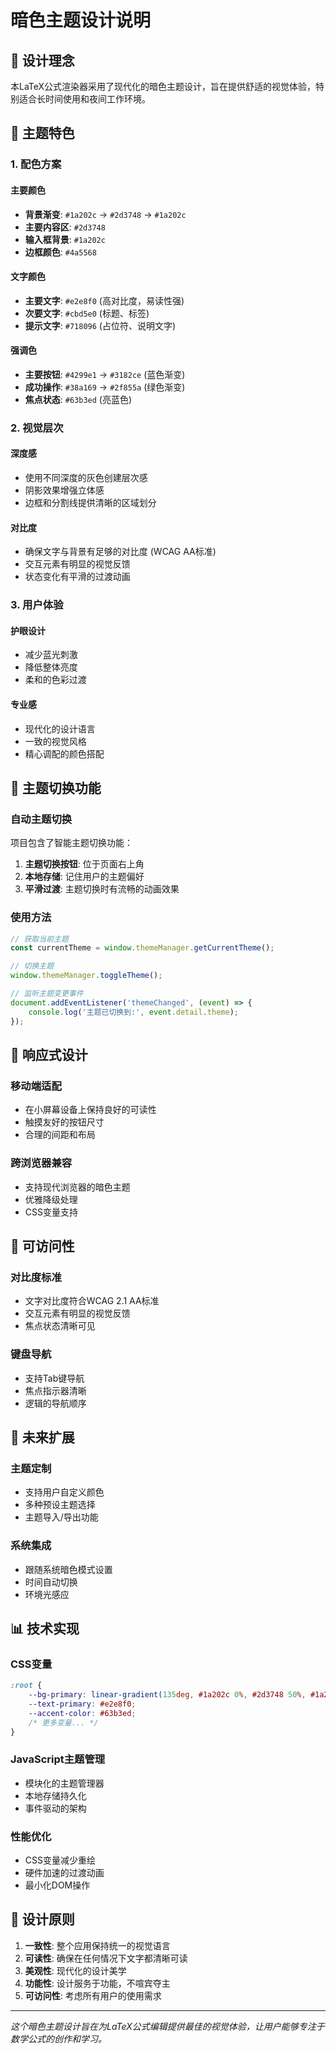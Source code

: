 # 暗色主题设计说明

## 🎨 设计理念

本LaTeX公式渲染器采用了现代化的暗色主题设计，旨在提供舒适的视觉体验，特别适合长时间使用和夜间工作环境。

## 🌙 主题特色

### 1. 配色方案

#### 主要颜色
- **背景渐变**: `#1a202c` → `#2d3748` → `#1a202c`
- **主要内容区**: `#2d3748`
- **输入框背景**: `#1a202c`
- **边框颜色**: `#4a5568`

#### 文字颜色
- **主要文字**: `#e2e8f0` (高对比度，易读性强)
- **次要文字**: `#cbd5e0` (标题、标签)
- **提示文字**: `#718096` (占位符、说明文字)

#### 强调色
- **主要按钮**: `#4299e1` → `#3182ce` (蓝色渐变)
- **成功操作**: `#38a169` → `#2f855a` (绿色渐变)
- **焦点状态**: `#63b3ed` (亮蓝色)

### 2. 视觉层次

#### 深度感
- 使用不同深度的灰色创建层次感
- 阴影效果增强立体感
- 边框和分割线提供清晰的区域划分

#### 对比度
- 确保文字与背景有足够的对比度 (WCAG AA标准)
- 交互元素有明显的视觉反馈
- 状态变化有平滑的过渡动画

### 3. 用户体验

#### 护眼设计
- 减少蓝光刺激
- 降低整体亮度
- 柔和的色彩过渡

#### 专业感
- 现代化的设计语言
- 一致的视觉风格
- 精心调配的颜色搭配

## 🔧 主题切换功能

### 自动主题切换
项目包含了智能主题切换功能：

1. **主题切换按钮**: 位于页面右上角
2. **本地存储**: 记住用户的主题偏好
3. **平滑过渡**: 主题切换时有流畅的动画效果

### 使用方法
```javascript
// 获取当前主题
const currentTheme = window.themeManager.getCurrentTheme();

// 切换主题
window.themeManager.toggleTheme();

// 监听主题变更事件
document.addEventListener('themeChanged', (event) => {
    console.log('主题已切换到:', event.detail.theme);
});
```

## 📱 响应式设计

### 移动端适配
- 在小屏幕设备上保持良好的可读性
- 触摸友好的按钮尺寸
- 合理的间距和布局

### 跨浏览器兼容
- 支持现代浏览器的暗色主题
- 优雅降级处理
- CSS变量支持

## 🎯 可访问性

### 对比度标准
- 文字对比度符合WCAG 2.1 AA标准
- 交互元素有明显的视觉反馈
- 焦点状态清晰可见

### 键盘导航
- 支持Tab键导航
- 焦点指示器清晰
- 逻辑的导航顺序

## 🔮 未来扩展

### 主题定制
- 支持用户自定义颜色
- 多种预设主题选择
- 主题导入/导出功能

### 系统集成
- 跟随系统暗色模式设置
- 时间自动切换
- 环境光感应

## 📊 技术实现

### CSS变量
```css
:root {
    --bg-primary: linear-gradient(135deg, #1a202c 0%, #2d3748 50%, #1a202c 100%);
    --text-primary: #e2e8f0;
    --accent-color: #63b3ed;
    /* 更多变量... */
}
```

### JavaScript主题管理
- 模块化的主题管理器
- 本地存储持久化
- 事件驱动的架构

### 性能优化
- CSS变量减少重绘
- 硬件加速的过渡动画
- 最小化DOM操作

## 🎨 设计原则

1. **一致性**: 整个应用保持统一的视觉语言
2. **可读性**: 确保在任何情况下文字都清晰可读
3. **美观性**: 现代化的设计美学
4. **功能性**: 设计服务于功能，不喧宾夺主
5. **可访问性**: 考虑所有用户的使用需求

---

*这个暗色主题设计旨在为LaTeX公式编辑提供最佳的视觉体验，让用户能够专注于数学公式的创作和学习。*